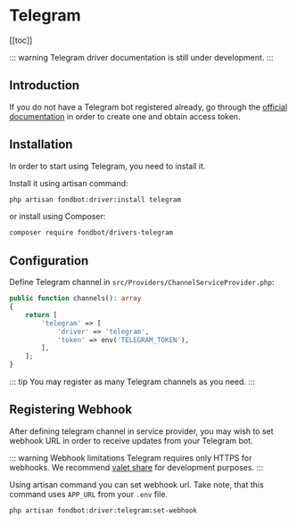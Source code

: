 # Telegram

[[toc]]

::: warning
Telegram driver documentation is still under development.
:::

## Introduction

If you do not have a Telegram bot registered already, go through the [official documentation](https://core.telegram.org/bots#3-how-do-i-create-a-bot) in order to create one and obtain access token.

## Installation

In order to start using Telegram, you need to install it.

Install it using artisan command:

```bash
php artisan fondbot:driver:install telegram
```

or install using Composer:

```bash
composer require fondbot/drivers-telegram
```

## Configuration    

Define Telegram channel in `src/Providers/ChannelServiceProvider.php`:

```php
public function channels(): array
{
    return [
        'telegram' => [
            'driver' => 'telegram',
            'token' => env('TELEGRAM_TOKEN'),
        ],
    ];
}
```

::: tip
You may register as many Telegram channels as you need.
:::

## Registering Webhook

After defining telegram channel in service provider, you may wish to set webhook URL in order to receive updates from your Telegram bot. 

::: warning Webhook limitations
Telegram requires only HTTPS for webhooks. We recommend [valet share](https://laravel.com/docs/valet#sharing-sites) for development purposes.
:::

Using artisan command you can set webhook url. Take note, that this command uses `APP_URL` from your `.env` file.

```bash
php artisan fondbot:driver:telegram:set-webhook
```
